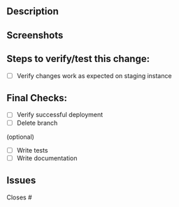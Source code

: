 <!-- Title format: short pr description -->

## Description
<!-- Briefly explain the steps you took to complete this PR/solve the issue -->

## Screenshots

<!-- Include screenshot for front-end work -->
<!--
|screenshot|
|--|
|image|
-->

<!-- Include BEFORE/AFTER. Delete if N/A. (For visual front-end bug fixes) -->
<!--
|before|after|
|--|--|
|before image|after image|
-->

## Steps to verify/test this change:
- [ ] Verify changes work as expected on staging instance
<!-- Add more steps here… -->

## Final Checks:
- [ ] Verify successful deployment
- [ ] Delete branch

(optional)
- [ ] Write tests
- [ ] Write documentation

## Issues
<!-- Link the issue you're closing -->
Closes #